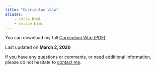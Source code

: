 ```yaml
---
title: "Curriculum Vitæ"
aliases:
    - /vita.html
    - /vitae.html
---
```


You can download my full [Curriculum Vitæ (PDF)](/files/vita/zamboni-vita.pdf).

Last updated on **March  2, 2020**

If you have any questions or comments, or need additional
information, please do not hesitate to [contact me](/contact).
